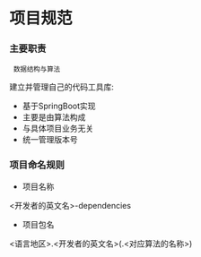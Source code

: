 # 项目规范

### 主要职责

```
 数据结构与算法
```

建立并管理自己的代码工具库:

* 基于SpringBoot实现
* 主要是由算法构成
* 与具体项目业务无关
* 统一管理版本号

### 项目命名规则


* 项目名称

 <开发者的英文名>-dependencies

* 项目包名

 <语言地区>.<开发者的英文名>(.<对应算法的名称>)
